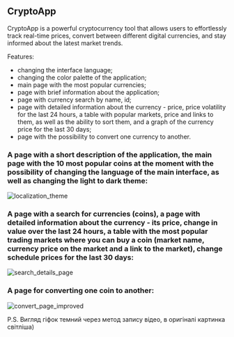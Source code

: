 ## CryptoApp

CryptoApp is a powerful cryptocurrency tool that allows users to effortlessly track real-time prices, convert between different digital currencies, and stay informed about the latest market trends.

Features:
- changing the interface language;
- changing the color palette of the application;
- main page with the most popular currencies;
- page with brief information about the application;
- page with currency search by name, id;
- page with detailed information about the currency - price, price volatility for the last 24 hours, a table with popular markets, price and links to them, as well as the ability to sort them, and a graph of the currency price for the last 30 days;
- page with the possibility to convert one currency to another.

### A page with a short description of the application, the main page with the 10 most popular coins at the moment with the possibility of changing the language of the main interface, as well as changing the light to dark theme:
![localization_theme](https://github.com/likviq/CryptoApp/assets/80317021/7e6dda23-73c5-4fa4-b562-2ecb2d88909f)

### A page with a search for currencies (coins), a page with detailed information about the currency - its price, change in value over the last 24 hours, a table with the most popular trading markets where you can buy a coin (market name, currency price on the market and a link to the market), change schedule prices for the last 30 days:
![search_details_page](https://github.com/likviq/CryptoApp/assets/80317021/1b5a1729-d806-4eb4-b66f-85fa81483b94)

### A page for converting one coin to another:
![convert_page_improved](https://github.com/likviq/CryptoApp/assets/80317021/1ea68b81-54a9-4f4c-adb9-d6882edbd7c6)

P.S. Вигляд гіфок темний через метод запису відео, в оригіналі картинка світліша)
